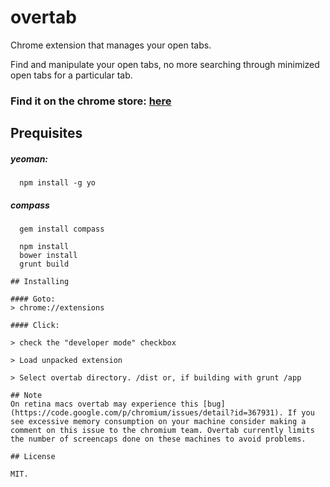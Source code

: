 # overtab

Chrome extension that manages your open tabs.

Find and manipulate your open tabs, no more searching through minimized open tabs for a particular tab.

### Find it on the chrome store: [here](https://chrome.google.com/webstore/detail/leceanmnoanolhdkonbapdkplgikipon)
## Prequisites

  ##### yeoman:
  ```
    npm install -g yo
  ```

  ##### compass
  ```
    gem install compass
  ```

  ```
    npm install
    bower install
    grunt build

## Installing

  #### Goto:
  > chrome://extensions

  #### Click:

  > check the "developer mode" checkbox

  > Load unpacked extension

  > Select overtab directory. /dist or, if building with grunt /app

## Note
  On retina macs overtab may experience this [bug](https://code.google.com/p/chromium/issues/detail?id=367931). If you see excessive memory consumption on your machine consider making a comment on this issue to the chromium team. Overtab currently limits the number of screencaps done on these machines to avoid problems.

## License

MIT.
